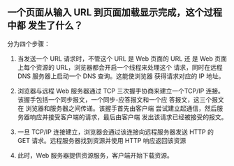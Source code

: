 ## 一个页面从输入 URL 到页面加载显示完成，这个过程中都 发生了什么？

分为四个步骤：
1. 当发送一个 URL 请求时，不管这个 URL 是 Web 页面的 URL 还 是 Web 页面上每个资源的 URL，浏览器都会开启一个线程来处理这个 请求，同时在远程 DNS 服务器上启动一个 DNS 查询。这能使浏览器 获得请求对应的 IP 地址。

2. 浏览器与远程 Web 服务器通过 TCP 三次握手协商来建立一个TCP/IP 连接。该握手包括一个同步报文，一个同步-应答报文和一个应 答报文，这三个报文在 浏览器和服务器之间传递。该握手首先由客户端 尝试建立起通信，然后服务器响应并接受客户端的请求，最后由客户端 发出该请求已经被接受的报文。

3. 一旦 TCP/IP 连接建立，浏览器会通过该连接向远程服务器发送 HTTP 的 GET 请求。远程服务器找到资源并使用 HTTP 响应返回该资源

4. 此时，Web 服务器提供资源服务，客户端开始下载资源。